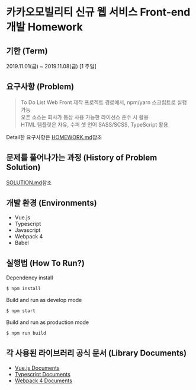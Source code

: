 # 카카오모빌리티 신규 웹 서비스 Front-end 개발 Homework  

## 기한 (Term)
2019.11.01(금) ~ 2019.11.08(금) [1 주일]  

## 요구사항 (Problem)
> To Do List Web Front 제작
프로젝트 경로에서, npm/yarn 스크립트로 실행 가능  
오픈 소스는 회사가 통상 사용 가능한 라이선스 준수 시 활용  
HTML 템플릿은 자유, 수퍼 셋 언어 SASS/SCSS, TypeScript 활용  

Detail한 요구사항은 [HOMEWORK.md](https://github.com/SimDaeSoo/Kakao_Mobility_Front_Homework/blob/master/HOMEWORK.md)참조  

## 문제를 풀어나가는 과정 (History of Problem Solution)
[SOLUTION.md](https://github.com/SimDaeSoo/Kakao_Mobility_Front_Homework/blob/master/SOLUTION.md)참조  

## 개발 환경 (Environments)
- Vue.js
- Typescript
- Javascript
- Webpack 4
- Babel

## 실행법 (How To Run?)
Dependency install
```sh
$ npm install
```
Build and run as develop mode
```sh
$ npm start
```
Build and run as production mode
```sh
$ npm run build
```

## 각 사용된 라이브러리 공식 문서 (Library Documents)
- [Vue.js Documents](https://kr.vuejs.org/v2/guide/index.html)
- [Typescript Documents](https://www.typescriptlang.org/docs/home.html)
- [Webpack 4 Documents](https://webpack.js.org/concepts/)